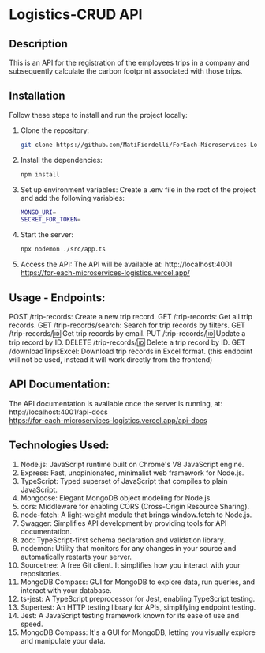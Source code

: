 # Logistics-CRUD API

## Description
This is an API for the registration of the employees trips in a company and subsequently calculate the carbon footprint associated with those trips.

## Installation
Follow these steps to install and run the project locally:

1. Clone the repository:
   ```bash
   git clone https://github.com/MatiFiordelli/ForEach-Microservices-Logistics.git
   ```

2. Install the dependencies:
   ```bash
   npm install
   ```

3. Set up environment variables: Create a .env file in the root of the project and add the following variables:
   ```bash
   MONGO_URI=
   SECRET_FOR_TOKEN=
   ```

4. Start the server:
   ```bash
   npx nodemon ./src/app.ts
   ```

5. Access the API: The API will be available at: 
http://localhost:4001  
https://for-each-microservices-logistics.vercel.app/

## Usage - Endpoints:
POST /trip-records: Create a new trip record. 
GET /trip-records: Get all trip records. 
GET /trip-records/search: Search for trip records by filters. 
GET /trip-records/:id: Get trip records by email. 
PUT /trip-records/:id: Update a trip record by ID. 
DELETE /trip-records/:id: Delete a trip record by ID. 
GET /downloadTripsExcel: Download trip records in Excel format. (this endpoint will not be used, instead it will work directly from the frontend)

## API Documentation:
The API documentation is available once the server is running, at: 
http://localhost:4001/api-docs  
https://for-each-microservices-logistics.vercel.app/api-docs 

## Technologies Used:
1. Node.js: JavaScript runtime built on Chrome's V8 JavaScript engine.
2. Express: Fast, unopinionated, minimalist web framework for Node.js.
3. TypeScript: Typed superset of JavaScript that compiles to plain JavaScript.
4. Mongoose: Elegant MongoDB object modeling for Node.js.
5. cors: Middleware for enabling CORS (Cross-Origin Resource Sharing).
6. node-fetch: A light-weight module that brings window.fetch to Node.js.
7. Swagger: Simplifies API development by providing tools for API documentation.
8. zod: TypeScript-first schema declaration and validation library.
9. nodemon: Utility that monitors for any changes in your source and automatically restarts your server.
10. Sourcetree: A free Git client. It simplifies how you interact with your repositories.
11. MongoDB Compass: GUI for MongoDB to explore data, run queries, and interact with your database.
12. ts-jest: A TypeScript preprocessor for Jest, enabling TypeScript testing.
13. Supertest: An HTTP testing library for APIs, simplifying endpoint testing.
14. Jest: A JavaScript testing framework known for its ease of use and speed.
15. MongoDB Compass: It's a GUI for MongoDB, letting you visually explore and manipulate your data. 
